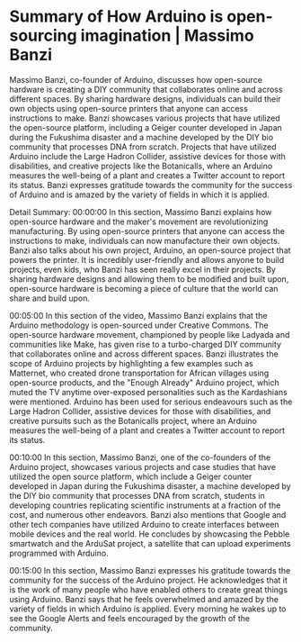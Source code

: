 # Summary of How Arduino is open-sourcing imagination | Massimo Banzi

Massimo Banzi, co-founder of Arduino, discusses how open-source hardware is creating a DIY community that collaborates online and across different spaces. By sharing hardware designs, individuals can build their own objects using open-source printers that anyone can access instructions to make. Banzi showcases various projects that have utilized the open-source platform, including a Geiger counter developed in Japan during the Fukushima disaster and a machine developed by the DIY bio community that processes DNA from scratch. Projects that have utilized Arduino include the Large Hadron Collider, assistive devices for those with disabilities, and creative projects like the Botanicalls, where an Arduino measures the well-being of a plant and creates a Twitter account to report its status. Banzi expresses gratitude towards the community for the success of Arduino and is amazed by the variety of fields in which it is applied.

Detail Summary: 
00:00:00
In this section, Massimo Banzi explains how open-source hardware and the maker's movement are revolutionizing manufacturing. By using open-source printers that anyone can access the instructions to make, individuals can now manufacture their own objects. Banzi also talks about his own project, Arduino, an open-source project that powers the printer. It is incredibly user-friendly and allows anyone to build projects, even kids, who Banzi has seen really excel in their projects. By sharing hardware designs and allowing them to be modified and built upon, open-source hardware is becoming a piece of culture that the world can share and build upon.

00:05:00
In this section of the video, Massimo Banzi explains that the Arduino methodology is open-sourced under Creative Commons. The open-source hardware movement, championed by people like Ladyada and communities like Make, has given rise to a turbo-charged DIY community that collaborates online and across different spaces. Banzi illustrates the scope of Arduino projects by highlighting a few examples such as Matternet, who created drone transportation for African villages using open-source products, and the "Enough Already" Arduino project, which muted the TV anytime over-exposed personalities such as the Kardashians were mentioned. Arduino has been used for serious endeavours such as the Large Hadron Collider, assistive devices for those with disabilities, and creative pursuits such as the Botanicalls project, where an Arduino measures the well-being of a plant and creates a Twitter account to report its status.

00:10:00
In this section, Massimo Banzi, one of the co-founders of the Arduino project, showcases various projects and case studies that have utilized the open source platform, which include a Geiger counter developed in Japan during the Fukushima disaster, a machine developed by the DIY bio community that processes DNA from scratch, students in developing countries replicating scientific instruments at a fraction of the cost, and numerous other endeavors. Banzi also mentions that Google and other tech companies have utilized Arduino to create interfaces between mobile devices and the real world. He concludes by showcasing the Pebble smartwatch and the ArduSat project, a satellite that can upload experiments programmed with Arduino.

00:15:00
In this section, Massimo Banzi expresses his gratitude towards the community for the success of the Arduino project. He acknowledges that it is the work of many people who have enabled others to create great things using Arduino. Banzi says that he feels overwhelmed and amazed by the variety of fields in which Arduino is applied. Every morning he wakes up to see the Google Alerts and feels encouraged by the growth of the community.

